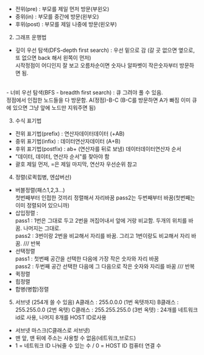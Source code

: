 - 전위(pre) : 부모를 제일 먼저 방문(부왼오)
- 중위(in) : 부모를 중간에 방문(왼부오)
- 후위(post) : 부모를 제일 나중에 방문(왼오부)


2. 그래프 운행법
- 깊이 우선 탐색(DFS-depth first search) : 우선 밑으로 감 (갈 곳 없으면 옆으로, 또 없으면 back 해서 왼쪽이 먼저) <br>시작정점이 어디인지 잘 보고 오름차순이면 숫자나 알파벳이 작은숫자부터 방문하면 됨.
<br> 
- 너비 우선 탐색(BFS - breadth first search) : 큐 그려야 풀 수 있음.
<br> 정점에서 인접한 노드들을 다 방문함. A(정점)-B-C (B-C를 방문하면 A가 빠짐 이미 큐에 있으면 그냥 앞에 노드만 지워주면 됨)

3. 수식 표기법
- 전위 표기법(prefix) : 연산자데이터데이터 (+AB)
- 중위 표기법(infix) : 데이터연산자데이터 (A+B)
- 후위 표기법(postfix) : ab+ (연산자를 뒤로 보냄) 데이터데이터연산자 순서
- "데이터, 데이터, 연산자 순서"를 찾아야 함
- 괄호 제일 먼저, =은 제일 마지막, 연산자 우선순위 참고

4. 정렬(로퀵힙병, 엔삽버선)
- 버블정렬(패스1,2,3...)
<br> 첫번째부터 인접한 것끼리 정렬해서 자리바꿈 pass2는 두번째부터 바꿈(첫번째는 이미 정렬되어 있으니까)
- 삽입정렬 : 
<br>pass1 : 1번은 그대로 두고 2번을 꺼집어내서 앞에 거랑 비교함. 두개의 위치를 바꿈. 나머지는 그대로.
<br>pass2 : 3번이랑 2번을 비교해서 자리를 바꿈. 그리고 1번이랑도 비교해서 자리 바꿈.  /// 반복
- 선택정렬
<br>pass1 : 첫번째 공간을 선택한 다음에 가장 작은 숫자와 자리 바꿈
<br>pass2 : 두번째 공간 선택한 다음에 그 다음으로 작은 숫자와 자리를 바꿈 /// 반복
- 퀵정렬
- 힙정렬
- 합병(병합)정렬

5. 서브넷 (254개 쓸 수 있음)
A클래스 : 255.0.0.0 (1번 옥텟까지)
B클래스 : 255.255.0.0 (2번 옥텟)
C클래스 : 255.255.255.0 (3번 옥텟) : 24개를 네트워크 id로 사용, 나머지 8개를 HOST ID로사용

- 서브넷 마스크(C클래스로 서브넷)
- 맨 앞, 맨 뒤에 주소는 사용할 수 없음(네트워크,브로드)
- 1 = 네트워크 ID 나눠줄 수 있는 수 / 0 = HOST ID 컴퓨터 연결 수 

